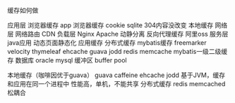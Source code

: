 缓存如何做

应用层 浏览器缓存 app 
              浏览器缓存 cookie sqlite 304内容没改变 本地缓存
网络层 网络路由 
              CDN
负载层 Nginx Apache 
              动静分离 反向代理缓存 阿里oss
服务层 java应用 
              动态页面静态化 应用缓存 分布式缓存 mybatis缓存
              freemarker velocity thymeleaf ehcache guava
              jodd redis memcache mybatis一级二级缓存
数据库 oracle mysql 
              缓冲区 buffer pool


本地缓存（咖啡因优于guava）
    guava caffeine ehcache jodd
    基于JVM，缓存和应用在同一个进程中
    性能高，单机，不能共享
分布式缓存
    redis memcached
   松耦合
   
   
